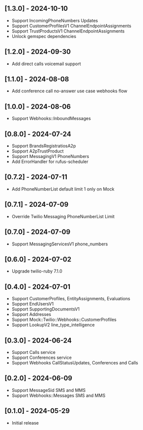 ## [1.3.0] - 2024-10-10
- Support IncomingPhoneNumbers Updates
- Support CustomerProfilesV1 ChannelEndpointAssignments
- Support TrustProductsV1 ChannelEndpointAssignments
- Unlock gemspec dependencies

## [1.2.0] - 2024-09-30
- Add direct calls voicemail support

## [1.1.0] - 2024-08-08
- Add conference call no-answer use case webhooks flow

## [1.0.0] - 2024-08-06
- Support Webhooks::InboundMessages

## [0.8.0] - 2024-07-24
- Support BrandsRegistratiosA2p
- Support A2pTrustProduct
- Support MessagingV1 PhoneNumbers
- Add ErrorHandler for rufus-scheduler

## [0.7.2] - 2024-07-11
- Add PhoneNumberList default limit 1 only on Mock

## [0.7.1] - 2024-07-09
- Override Twilio Messaging PhoneNumberList Limit

## [0.7.0] - 2024-07-09
- Support MessagingServicesV1 phone_numbers

## [0.6.0] - 2024-07-02
- Upgrade twilio-ruby 7.1.0

## [0.4.0] - 2024-07-01
- Support CustomerProfiles, EntityAssignments, Evaluations
- Support EndUsersV1
- Support SupportingDocumentsV1
- Support Addresses
- Support Mock::Twilio::Webhooks::CustomerProfiles
- Support LookupV2 line_type_intelligence

## [0.3.0] - 2024-06-24
- Support Calls service
- Support Conferences service
- Support Webhooks CallStatusUpdates, Conferences and Calls

## [0.2.0] - 2024-06-09
- Support MessageSid SMS and MMS
- Support Webhooks::Messages SMS and MMS

## [0.1.0] - 2024-05-29

- Initial release
